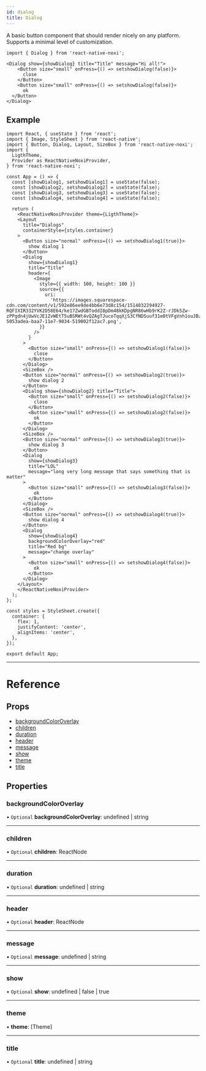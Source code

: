 ```yaml
---
id: dialog
title: Dialog
---
```


A basic button component that should render nicely on any platform. Supports a minimal level of customization.

```tsx
import { Dialog } from 'react-native-noxi';

<Dialog show={showDialog} title="Title" message="Hi all!">
    <Button size="small" onPress={() => setshowDialog(false)}>
      close
    </Button>
    <Button size="small" onPress={() => setshowDialog(false)}>
      ok
  </Button>
</Dialog>
```

## Example

```SnackPlayer name=Dialog%20Example&supportedPlatforms=ios,android
import React, { useState } from 'react';
import { Image, StyleSheet } from 'react-native';
import { Button, Dialog, Layout, SizeBox } from 'react-native-noxi';
import {
  LigthTheme,
  Provider as ReactNativeNoxiProvider,
} from 'react-native-noxi';

const App = () => {
  const [showDialog1, setshowDialog1] = useState(false);
  const [showDialog2, setshowDialog2] = useState(false);
  const [showDialog3, setshowDialog3] = useState(false);
  const [showDialog4, setshowDialog4] = useState(false);

  return (
    <ReactNativeNoxiProvider theme={LigthTheme}>
    <Layout
      title="Dialogs"
      containerStyle={styles.container}
    >
      <Button size="normal" onPress={() => setshowDialog1(true)}>
        show dialog 1
      </Button>
      <Dialog
        show={showDialog1}
        title="Title"
        header={
          <Image
            style={{ width: 100, height: 100 }}
            source={{
              uri:
                'https://images.squarespace-cdn.com/content/v1/592e86ee9de4bb6e73d8c154/1514032294927-RQFIXIR332YVK2D58E64/ke17ZwdGBToddI8pDm48kKDpgNR86wHb9rK2Z-rJDk5Zw-zPPgdn4jUwVcJE1ZvWEtT5uBSRWt4vQZAgTJucoTqqXjS3CfNDSuuf31e0tVFgVnh1ouJBzzcVsowoUcyUM2gKs4UUyTig_7oGFCP1TmQ6l2WM7tn7mqHTODzkmeM/32078472-5053adea-baa7-11e7-9034-519002f12ac7.png',
            }}
          />
        }
      >
        <Button size="small" onPress={() => setshowDialog1(false)}>
          close
        </Button>
      </Dialog>
      <SizeBox />
      <Button size="normal" onPress={() => setshowDialog2(true)}>
        show dialog 2
      </Button>
      <Dialog show={showDialog2} title="Title">
        <Button size="small" onPress={() => setshowDialog2(false)}>
          close
        </Button>
        <Button size="small" onPress={() => setshowDialog2(false)}>
          ok
        </Button>
      </Dialog>
      <SizeBox />
      <Button size="normal" onPress={() => setshowDialog3(true)}>
        show dialog 3
      </Button>
      <Dialog
        show={showDialog3}
        title="LOL"
        message="long very long message that says something that is matter"
      >
        <Button size="small" onPress={() => setshowDialog3(false)}>
          ok
        </Button>
      </Dialog>
      <SizeBox />
      <Button size="normal" onPress={() => setshowDialog4(true)}>
        show dialog 4
      </Button>
      <Dialog
        show={showDialog4}
        backgroundColorOverlay="red"
        title="Red bg"
        message="change overlay"
      >
        <Button size="small" onPress={() => setshowDialog4(false)}>
          ok
        </Button>
      </Dialog>
    </Layout>
    </ReactNativeNoxiProvider>
  );
};

const styles = StyleSheet.create({
  container: {
    flex: 1,
    justifyContent: 'center',
    alignItems: 'center',
  },
});

export default App;

```

---

# Reference

## Props

* [backgroundColorOverlay](dialogprops.md#backgroundcoloroverlay)
* [children](dialogprops.md#children)
* [duration](dialogprops.md#duration)
* [header](dialogprops.md#header)
* [message](dialogprops.md#message)
* [show](dialogprops.md#show)
* [theme](dialogprops.md#theme)
* [title](dialogprops.md#title)

## Properties

### backgroundColorOverlay

• `Optional` **backgroundColorOverlay**: undefined \| string

___

### children

• `Optional` **children**: ReactNode
___

### duration

• `Optional` **duration**: undefined \| string
___

### header

• `Optional` **header**: ReactNode

___

### message

• `Optional` **message**: undefined \| string

___

### show

• `Optional` **show**: undefined \| false \| true

___

### theme

•  **theme**: [Theme]
___

### title

• `Optional` **title**: undefined \| string
